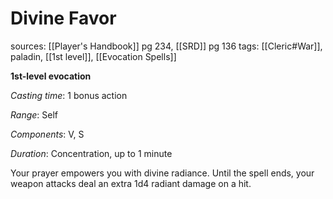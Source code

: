 # Divine Favor
sources: [[Player's Handbook]] pg 234, [[SRD]] pg 136
tags: [[Cleric#War]], paladin, [[1st level]], [[Evocation Spells]]

**1st-level evocation**

*Casting time*: 1 bonus action

*Range*: Self

*Components*: V, S

*Duration*: Concentration, up to 1 minute

Your prayer empowers you with divine radiance. Until the spell ends, your weapon attacks deal an extra 1d4 radiant damage on a hit.
